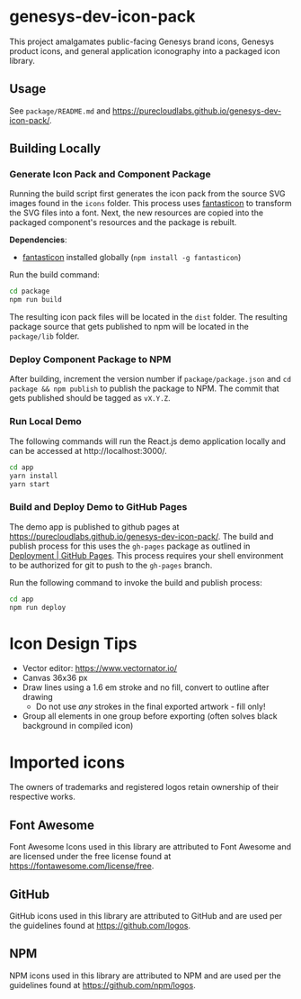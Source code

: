 # genesys-dev-icon-pack

This project amalgamates public-facing Genesys brand icons, Genesys product icons, and general application iconography into a packaged icon library.

## Usage

See `package/README.md` and https://purecloudlabs.github.io/genesys-dev-icon-pack/.

## Building Locally

### Generate Icon Pack and Component Package

Running the build script first generates the icon pack from the source SVG images found in the `icons` folder. This process uses [fantasticon](https://github.com/tancredi/fantasticon) to transform the SVG files into a font. Next, the new resources are copied into the packaged component's resources and the package is rebuilt.

**Dependencies**:

* [fantasticon](https://www.npmjs.com/package/fantasticon) installed globally (`npm install -g fantasticon`)

Run the build command:

```sh
cd package
npm run build
```

The resulting icon pack files will be located in the `dist` folder. The resulting package source that gets published to npm will be located in the `package/lib` folder.

### Deploy Component Package to NPM

After building, increment the version number if `package/package.json` and `cd package && npm publish` to publish the package to NPM. The commit that gets published should be tagged as `vX.Y.Z`.

### Run Local Demo

The following commands will run the React.js demo application locally and can be accessed at http://localhost:3000/.

```sh
cd app
yarn install
yarn start
```

### Build and Deploy Demo to GitHub Pages

The demo app is published to github pages at https://purecloudlabs.github.io/genesys-dev-icon-pack/. The build and publish process for this uses the `gh-pages` package as outlined in [Deployment | GitHub Pages](https://create-react-app.dev/docs/deployment/#github-pages). This process requires your shell environment to be authorized for git to push to the `gh-pages` branch.

Run the following command to invoke the build and publish process:

```sh
cd app
npm run deploy
```

# Icon Design Tips

* Vector editor: https://www.vectornator.io/
* Canvas 36x36 px
* Draw lines using a 1.6 em stroke and no fill, convert to outline after drawing
  * Do not use _any_ strokes in the final exported artwork - fill only!
* Group all elements in one group before exporting (often solves black background in compiled icon)

# Imported icons

The owners of trademarks and registered logos retain ownership of their respective works.

## Font Awesome

Font Awesome Icons used in this library are attributed to Font Awesome and are licensed under the free license found at https://fontawesome.com/license/free.

## GitHub

GitHub icons used in this library are attributed to GitHub and are used per the guidelines found at https://github.com/logos.

## NPM

NPM icons used in this library are attributed to NPM and are used per the guidelines found at https://github.com/npm/logos.
